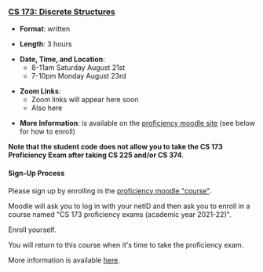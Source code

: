 <!---
Feel free to change this link if there is something more appropriate.
Do not change the anchor name.
-->

### <a name="CS173" class="anchor"></a>[CS 173: Discrete Structures](https://wiki.illinois.edu/wiki/display/cs173/Home)

* **Format**: written
<!--- -->
* **Length**: 3 hours
<!--- -->
* **Date, Time, and Location**: 
  * 8-11am Saturday August 21st
  * 7-10pm Monday August 23rd
<!--- -->
* **Zoom Links**:
  * Zoom links will appear here soon
  * Also here
<!--- -->
* **More Information**: is available on the [proficiency moodle site](https://learn.illinois.edu/course/view.php?id=60633) (see below for how to enroll)

**Note that the student code does not allow you to take the CS 173 Proficiency Exam after taking CS 225 and/or CS 374**.

#### Sign-Up Process

Please sign up by enrolling in the [proficiency moodle "course"](https://learn.illinois.edu/course/view.php?id=60633).  
<!--- -->
Moodle will ask you to log in with your netID and then ask you to enroll in a
course named "CS 173 proficiency exams (academic year 2021-22)".
<!--- -->
Enroll yourself.
<!--- -->
You will return to this course when it's time to take the proficiency
exam.


More information is available [here](https://wiki.illinois.edu/wiki/display/cs173/Home).
